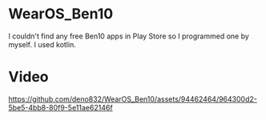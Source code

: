 # WearOS_Ben10

I couldn't find any free Ben10 apps in Play Store so I programmed one by myself. I used kotlin.


# Video






https://github.com/deno832/WearOS_Ben10/assets/94462464/964300d2-5be5-4bb8-80f9-5e11ae62146f

